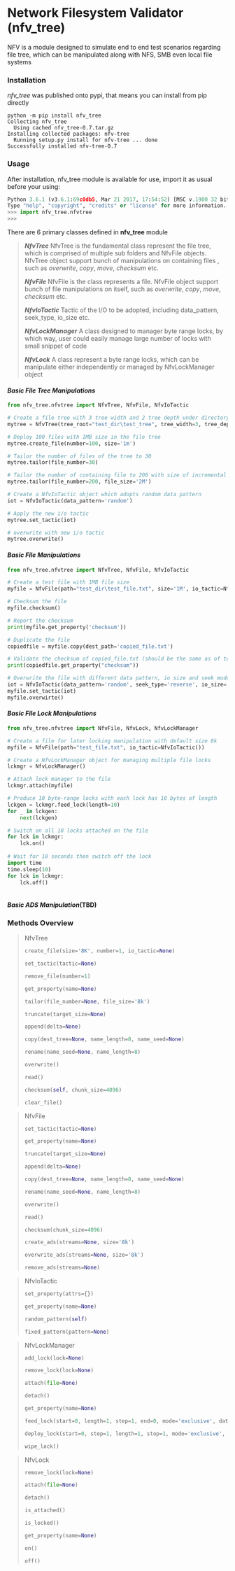 
Network Filesystem Validator (nfv_tree)
========================

NFV is a module designed to simulate end to end test scenarios regarding file tree, which can be manipulated along with NFS, SMB even local file systems

### Installation
_nfv_tree_  was published onto pypi, that means you can install from pip directly 
```
python -m pip install nfv_tree
Collecting nfv_tree
  Using cached nfv_tree-0.7.tar.gz
Installing collected packages: nfv-tree
  Running setup.py install for nfv-tree ... done
Successfully installed nfv-tree-0.7
```

### Usage
After installation, nfv_tree module is available for use, import it as usual before your using:
``` python
Python 3.6.1 (v3.6.1:69c0db5, Mar 21 2017, 17:54:52) [MSC v.1900 32 bit (Intel)] on win32
Type "help", "copyright", "credits" or "license" for more information.
>>> import nfv_tree.nfvtree
>>>
```

There are 6 primary classes defined in **nfv_tree** module
> _**NfvTree**_
> NfvTree is the fundamental class represent the file tree, which is comprised of multiple sub folders and NfvFile objects. NfvTree object support bunch of manipulations on containing files , such as _overwrite_, _copy_, _move_, _checksum_ etc.
> 
> _**NfvFile**_
> NfvFile is the class represents a file. NfvFile object support bunch of file manipulations on itself, such as _overwrite_, _copy_, _move_, _checksum_ etc.
>
> _**NfvIoTactic**_
> Tactic of the I/O to be adopted, including data_pattern, seek_type, io_size etc.
>
> _**NfvLockManager**_
> A class designed to manager byte range locks, by which way, user could easily manage large number of locks with small snippet of code
> 
> _**NfvLock**_
> A class represent a byte range locks, which can be manipulate either independently or managed by NfvLockManager object

#### **_Basic File Tree Manipulations_**
 
``` python
from nfv_tree.nfvtree import NfvTree, NfvFile, NfvIoTactic

# Create a file tree with 3 tree width and 2 tree depth under directory test_dir\test_tree
mytree = NfvTree(tree_root="test_dir\test_tree", tree_width=3, tree_depth=2)

# Deploy 100 files with 1MB size in the file tree
mytree.create_file(number=100, size='1m')

# Tailor the number of files of the tree to 30
mytree.tailor(file_number=30)

# Tailor the number of containing file to 200 with size of incremental file 2 MB
mytree.tailor(file_number=200, file_size='2M')

# Create a NfvIoTactic object which adopts random data pattern
iot = NfvIoTactic(data_pattern='random')

# Apply the new i/o tactic
mytree.set_tactic(iot)

# overwrite with new i/o tactic
mytree.overwrite()
```
#### **_Basic File Manipulations_**
``` python
from nfv_tree.nfvtree import NfvTree, NfvFile, NfvIoTactic

# Create a test file with 1MB file size
myfile = NfvFile(path="test_dir\test_file.txt", size='1M', io_tactic=NfvIoTactic())

# Checksum the file 
myfile.checksum()

# Report the checksum 
print(myfile.get_property('checksum'))

# Duplicate the file
copiedfile = myfile.copy(dest_path='copied_file.txt')

# Validate the checksum of copied_file.txt (should be the same as of test_file.txt)
print(copiedfile.get_property("checksum"))

# Overwrite the file with different data pattern, io size and seek mode
iot = NfvIoTactic(data_pattern='random', seek_type='reverse', io_size='3k')
myfile.set_tactic(iot)
myfile.overwirte()
```

#### **_Basic File Lock Manipulations_**
``` python
from nfv_tree.nfvtree import NfvFile, NfvLock, NfvLockManager

# Create a file for later locking manipulation with default size 8k
myfile = NfvFile(path="test_file.txt", io_tactic=NfvIoTactic())

# Create a NfvLockManager object for managing multiple file locks
lckmgr = NfvLockManager()

# Attach lock manager to the file
lckmgr.attach(myfile)

# Produce 10 byte-range locks with each lock has 10 bytes of length 
lckgen = lckmgr.feed_lock(length=10)
for _ in lckgen:
    next(lckgen)

# Switch on all 10 locks attached on the file
for lck in lckmgr:
    lck.on()
    
# Wait for 10 seconds then switch off the lock
import time
time.sleep(10)
for lck in lckmgr:
    lck.off()
    
```

#### **_Basic ADS Manipulation_**(TBD)



### Methods Overview

> NfvTree
>``` python
>create_file(size='8K', number=1, io_tactic=None)
> 
>set_tactic(tactic=None)
> 
>remove_file(number=1)
> 
>get_property(name=None)
> 
>tailor(file_number=None, file_size='8k')
> 
>truncate(target_size=None)
> 
>append(delta=None)
> 
>copy(dest_tree=None, name_length=8, name_seed=None)
> 
>rename(name_seed=None, name_length=8)
> 
>overwrite()
> 
>read()
> 
>checksum(self, chunk_size=4096)
> 
>clear_file()
>```

> NfvFile
>``` python
>set_tactic(tactic=None)
> 
>get_property(name=None)
> 
>truncate(target_size=None)
> 
>append(delta=None)
> 
>copy(dest_tree=None, name_length=8, name_seed=None)
> 
>rename(name_seed=None, name_length=8)
> 
>overwrite()
> 
>read()
> 
>checksum(chunk_size=4096)
> 
>create_ads(streams=None, size='8k')
> 
>overwrite_ads(streams=None, size='8k')
> 
>remove_ads(streams=None)
> 
>```

> NfvIoTactic
>``` python
>set_property(attrs={})
> 
>get_property(name=None)
> 
>random_pattern(self)
> 
>fixed_pattern(pattern=None)
>```


> NfvLockManager
> ``` python
> add_lock(lock=None)
> 
> remove_lock(lock=None)
> 
>attach(file=None)
> 
>detach()
> 
>get_property(name=None)
> 
>feed_lock(start=0, length=1, step=1, end=0, mode='exclusive', data=None)
> 
>deploy_lock(start=0, step=1, length=1, stop=1, mode='exclusive', data=None)
> 
>wipe_lock()
> 
>```

>NfvLock
>``` python
>remove_lock(lock=None)
> 
>attach(file=None)
> 
>detach()
> 
>is_attached()
> 
>is_locked()
> 
>get_property(name=None)
> 
>on()
> 
>off()
>```
